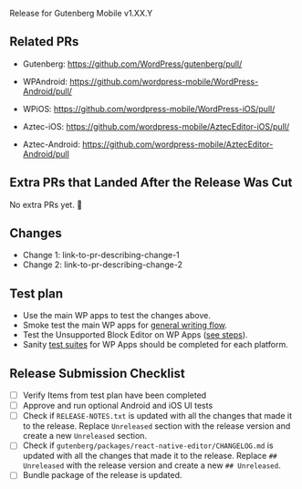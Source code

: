Release for Gutenberg Mobile v1.XX.Y

## Related PRs

- Gutenberg: https://github.com/WordPress/gutenberg/pull/
- WPAndroid: https://github.com/wordpress-mobile/WordPress-Android/pull/
- WPiOS: https://github.com/wordpress-mobile/WordPress-iOS/pull/

- Aztec-iOS: https://github.com/wordpress-mobile/AztecEditor-iOS/pull/
- Aztec-Android: https://github.com/wordpress-mobile/AztecEditor-Android/pull

## Extra PRs that Landed After the Release Was Cut

No extra PRs yet. 🎉

## Changes

<!-- To determine the changes you can check the RELEASE-NOTES.txt and gutenberg/packages/react-native-editor/CHANGELOG.md files and cross check with the list of commits that are part of the PR -->

- Change 1: link-to-pr-describing-change-1
- Change 2: link-to-pr-describing-change-2

## Test plan

- Use the main WP apps to test the changes above.
- Smoke test the main WP apps for [general writing flow](https://github.com/wordpress-mobile/test-cases/tree/master/test-cases/gutenberg/writing-flow).
- Test the Unsupported Block Editor on WP Apps ([see steps](https://github.com/wordpress-mobile/test-cases/blob/trunk/test-cases/gutenberg/unsupported-block-editing.md#unsupported-block-editing---test-cases)).
- Sanity [test suites](https://github.com/wordpress-mobile/test-cases/blob/trunk/test-suites/gutenberg/sanity-test-suites.md) for WP Apps should be completed for each platform.

## Release Submission Checklist

- [ ] Verify Items from test plan have been completed
- [ ] Approve and run optional Android and iOS UI tests
- [ ] Check if `RELEASE-NOTES.txt` is updated with all the changes that made it to the release. Replace `Unreleased` section with the release version and create a new `Unreleased` section.
- [ ] Check if `gutenberg/packages/react-native-editor/CHANGELOG.md` is updated with all the changes that made it to the release. Replace `## Unreleased` with the release version and create a new `## Unreleased`.
- [ ] Bundle package of the release is updated.
